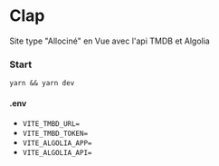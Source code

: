 # Clap
Site type "Allociné" en Vue avec l'api TMDB et Algolia

### Start

`yarn && yarn dev`

#### .env

- `VITE_TMBD_URL=`
- `VITE_TMBD_TOKEN=`
- `VITE_ALGOLIA_APP=`
- `VITE_ALGOLIA_API=`
